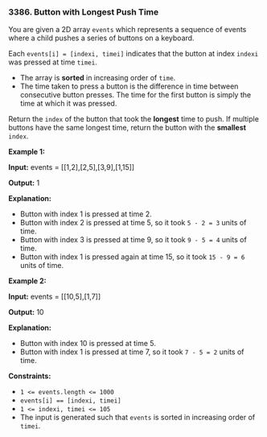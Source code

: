 ### 3386\. Button with Longest Push Time

You are given a 2D array `events` which represents a sequence of events where a child pushes a series of buttons on a keyboard.

Each `events[i] = [indexi, timei]` indicates that the button at index `indexi` was pressed at time `timei`.

*   The array is **sorted** in increasing order of `time`.
*   The time taken to press a button is the difference in time between consecutive button presses. The time for the first button is simply the time at which it was pressed.

Return the `index` of the button that took the **longest** time to push. If multiple buttons have the same longest time, return the button with the **smallest** `index`.

**Example 1:**

**Input:** events = \[\[1,2\],\[2,5\],\[3,9\],\[1,15\]\]

**Output:** 1

**Explanation:**

*   Button with index 1 is pressed at time 2.
*   Button with index 2 is pressed at time 5, so it took `5 - 2 = 3` units of time.
*   Button with index 3 is pressed at time 9, so it took `9 - 5 = 4` units of time.
*   Button with index 1 is pressed again at time 15, so it took `15 - 9 = 6` units of time.

**Example 2:**

**Input:** events = \[\[10,5\],\[1,7\]\]

**Output:** 10

**Explanation:**

*   Button with index 10 is pressed at time 5.
*   Button with index 1 is pressed at time 7, so it took `7 - 5 = 2` units of time.

**Constraints:**

*   `1 <= events.length <= 1000`
*   `events[i] == [indexi, timei]`
*   `1 <= indexi, timei <= 105`
*   The input is generated such that `events` is sorted in increasing order of `timei`.
